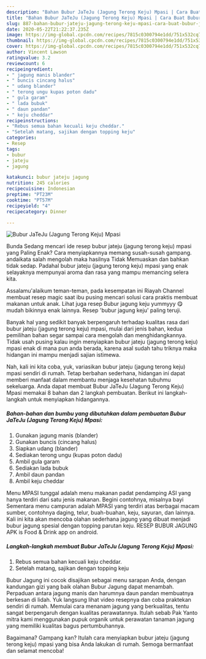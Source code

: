 ```yaml
---
description: "Bahan Bubur JaTeJu (Jagung Terong Keju) Mpasi | Cara Buat Bubur JaTeJu (Jagung Terong Keju) Mpasi Yang Lezat Sekali"
title: "Bahan Bubur JaTeJu (Jagung Terong Keju) Mpasi | Cara Buat Bubur JaTeJu (Jagung Terong Keju) Mpasi Yang Lezat Sekali"
slug: 887-bahan-bubur-jateju-jagung-terong-keju-mpasi-cara-buat-bubur-jateju-jagung-terong-keju-mpasi-yang-lezat-sekali
date: 2020-05-22T21:22:37.235Z
image: https://img-global.cpcdn.com/recipes/7815c0300794e1dd/751x532cq70/bubur-jateju-jagung-terong-keju-mpasi-foto-resep-utama.jpg
thumbnail: https://img-global.cpcdn.com/recipes/7815c0300794e1dd/751x532cq70/bubur-jateju-jagung-terong-keju-mpasi-foto-resep-utama.jpg
cover: https://img-global.cpcdn.com/recipes/7815c0300794e1dd/751x532cq70/bubur-jateju-jagung-terong-keju-mpasi-foto-resep-utama.jpg
author: Vincent Lawson
ratingvalue: 3.2
reviewcount: 6
recipeingredient:
- " jagung manis blander"
- " buncis cincang halus"
- " udang blander"
- " terong ungu kupas poton dadu"
- " gula garam"
- " lada bubuk"
- " daun pandan"
- " keju cheddar"
recipeinstructions:
- "Rebus semua bahan kecuali keju cheddar."
- "Setelah matang, sajikan dengan topping keju"
categories:
- Resep
tags:
- bubur
- jateju
- jagung

katakunci: bubur jateju jagung 
nutrition: 245 calories
recipecuisine: Indonesian
preptime: "PT23M"
cooktime: "PT57M"
recipeyield: "4"
recipecategory: Dinner

---
```



![Bubur JaTeJu (Jagung Terong Keju) Mpasi](https://img-global.cpcdn.com/recipes/7815c0300794e1dd/751x532cq70/bubur-jateju-jagung-terong-keju-mpasi-foto-resep-utama.jpg)

Bunda Sedang mencari ide resep bubur jateju (jagung terong keju) mpasi yang Paling Enak? Cara menyiapkannya memang susah-susah gampang. andaikata salah mengolah maka hasilnya Tidak Memuaskan dan bahkan tidak sedap. Padahal bubur jateju (jagung terong keju) mpasi yang enak selayaknya mempunyai aroma dan rasa yang mampu memancing selera kita.

Assalamu&#39;alaikum teman-teman, pada kesempatan ini Riayah Channel membuat resep magic saat ibu pusing mencari solusi cara praktis membuat makanan untuk anak. Lihat juga resep Bubur jagung keju yummyyy 😋 mudah bikinnya enak lainnya. Resep &#39;bubur jagung keju&#39; paling teruji.

Banyak hal yang sedikit banyak berpengaruh terhadap kualitas rasa dari bubur jateju (jagung terong keju) mpasi, mulai dari jenis bahan, kedua pemilihan bahan segar sampai cara mengolah dan menghidangkannya. Tidak usah pusing kalau ingin menyiapkan bubur jateju (jagung terong keju) mpasi enak di mana pun anda berada, karena asal sudah tahu triknya maka hidangan ini mampu menjadi sajian istimewa.


Nah, kali ini kita coba, yuk, variasikan bubur jateju (jagung terong keju) mpasi sendiri di rumah. Tetap berbahan sederhana, hidangan ini dapat memberi manfaat dalam membantu menjaga kesehatan tubuhmu sekeluarga. Anda dapat membuat Bubur JaTeJu (Jagung Terong Keju) Mpasi memakai 8 bahan dan 2 langkah pembuatan. Berikut ini langkah-langkah untuk menyiapkan hidangannya.

<!--inarticleads1-->

##### Bahan-bahan dan bumbu yang dibutuhkan dalam pembuatan Bubur JaTeJu (Jagung Terong Keju) Mpasi:

1. Gunakan  jagung manis (blander)
1. Gunakan  buncis (cincang halus)
1. Siapkan  udang (blander)
1. Sediakan  terong ungu (kupas poton dadu)
1. Ambil  gula garam
1. Sediakan  lada bubuk
1. Ambil  daun pandan
1. Ambil  keju cheddar


Menu MPASI tunggal adalah menu makanan padat pendamping ASI yang hanya terdiri dari satu jenis makanan. Begini contohnya, misalnya bayi Sementara menu campuran adalah MPASI yang terdiri atas berbagai macam sumber, contohnya daging, telur, buah-buahan, keju, sayuran, dan lainnya. Kali ini kita akan mencoba olahan sederhana jagung yang dibuat menjadi bubur jagung spesial dengan topping parutan keju. RESEP BUBUR JAGUNG APK is Food &amp; Drink app on android. 

<!--inarticleads2-->

##### Langkah-langkah membuat Bubur JaTeJu (Jagung Terong Keju) Mpasi:

1. Rebus semua bahan kecuali keju cheddar.
1. Setelah matang, sajikan dengan topping keju


Bubur Jagung ini cocok disajikan sebagai menu sarapan Anda, dengan kandungan gizi yang baik olahan Bubur Jagung dapat menambah. Perpaduan antara jagung manis dan harumnya daun pandan membuatnya berkesan di lidah. Yuk langsung lihat video resepnya dan coba praktekan sendiri di rumah. Memulai cara menanam jagung yang berkualitas, tentu sangat berpengaruh dengan kualitas perawatannya. Itulah sebab Pak Yanto mitra kami menggunakan pupuk organik untuk perawatan tanaman jagung yang memiliki kualitas bagus pertumbuhannya. 

Bagaimana? Gampang kan? Itulah cara menyiapkan bubur jateju (jagung terong keju) mpasi yang bisa Anda lakukan di rumah. Semoga bermanfaat dan selamat mencoba!
